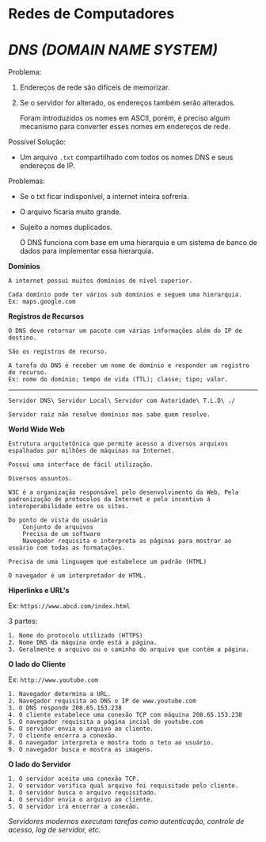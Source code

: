 Redes de Computadores
=====================

# *DNS (DOMAIN NAME SYSTEM)*

Problema:

 1. Endereços de rede são dificeis de memorizar.
 2. Se o servidor for alterado, os endereços também serão alterados.  
 
    Foram introduzidos os nomes em ASCII, porém, é preciso algum mecanismo para converter esses nomes em endereços de rede.

Possível Solução:

- Um arquivo `.txt` compartilhado com todos os nomes DNS e seus endereços de IP.

Problemas:

* Se o txt ficar indisponível, a internet inteira sofreria.
* O arquivo ficaria muito grande.
* Sujeito a nomes duplicados.
  
  O DNS funciona com base em uma hierarquia e um sistema de banco de dados para implementar essa hierarquia.

**Domínios**

    A internet possui muitos domínios de nível superior.
    
    Cada domínio pode ter vários sub domínios e seguem uma hierarquia.
    Ex: maps.google.com

**Registros de Recursos**

    O DNS deve retornar um pacote com várias informações além do IP de destino.

    São os registros de recurso.

    A tarefa do DNS é receber um nome de domínio e responder um registro de recurso.
    Ex: nome do domínio; tempo de vida (TTL); classe; tipo; valor.


---
    Servidor DNS\ Servidor Local\ Servidor com Autoridade\ T.L.D\ ./

    Servidor raiz não resolve domínios mas sabe quem resolve.

**World Wide Web**

    Estrutura arquitetônica que permite acesso a diversos arquivos espalhadas por milhões de máquinas na Internet.

    Possui uma interface de fácil utilização.

    Diversos assuntos.

    W3C é a organização responsável pelo desenvolvimento da Web, Pela padronização de protocolos da Internet e pelo incentivo á interoperabilidade entre os sites.

    Do ponto de vista do usuário 
        Conjunto de arquivos
        Precisa de um software
        Navegador requisita e interpreta as páginas para mostrar ao usuário com todas as formatações.

    Precisa de uma linguagem que estabelece um padrão (HTML)

    O navegador é um interpretador de HTML.

**Hiperlinks e URL's**

Ex: `https://www.abcd.com/index.html`

3 partes:

    1. Nome do protocolo utilizado (HTTPS)
    2. Nome DNS da máquina onde está a página.
    3. Geralmente o arquivo ou o caminho do arquivo que contém a página.

**O lado do Cliente**

Ex: `http://www.youtube.com`

    1. Navegador determina a URL.
    2. Navegador requisita ao DNS o IP de www.youtube.com
    3. O DNS responde 208.65.153.238
    4. 0 cliente estabelece uma conexão TCP com máquina 208.65.153.238
    5. O navegador requisita a página incial de youtube.com
    6. O servidor envia o arquivo ao cliente.
    7. O cliente encerra a conexão.
    8. O navegador interpreta e mostra todo o teto ao usuário.
    9. O navegador busca e mostra as imagens.

**O lado do Servidor**

    1. O servidor aceita uma conexão TCP.
    2. O servidor verifica qual arquivo foi requisitado pelo cliente.
    3. O servidor busca o arquivo requisitado.
    4. O servidor envia o arquivo ao cliente.
    5. O servidor irá encerrar a conexão.

*Servidores modernos executam tarefas como autenticação, controle de acesso, log de servidor, etc.*